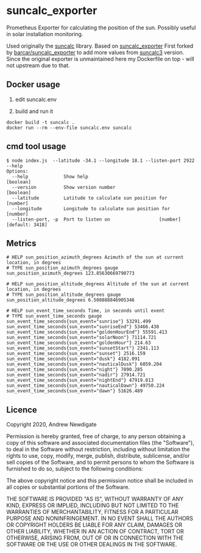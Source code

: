 # suncalc_exporter

Prometheus Exporter for calculating the position of the sun. Possibly useful in
solar installation monitoring.

Used originally the [suncalc](https://github.com/mourner/suncalc) library.
Based on [suncalc_exporter](https://github.com/suprememoocow/suncalc_exporter)
First forked by [barcar/suncalc_exporter](https://github.com/barcar/suncalc_exporter) to add more values from [suncalc3](https://github.com/Hypnos3/suncalc3) version.
Since the original exporter is unmaintained here my Dockerfile on top - will not upstream due to that.

## Docker usage

1) edit suncalc.env

2) build and run it
```console
docker build -t suncalc .
docker run --rm --env-file suncalc.env suncalc
```

## cmd tool usage

```console
$ node index.js  --latitude -34.1 --longitude 18.1 --listen-port 2922 --help
Options:
  --help             Show help                                         [boolean]
  --version          Show version number                               [boolean]
  --latitude         Latitude to calculate sun position for             [number]
  --longitude        Longitude to calculate sun position for            [number]
  --listen-port, -p  Port to listen on                  [number] [default: 3418]
```

## Metrics

```text
# HELP sun_position_azimuth_degrees Azimuth of the sun at current location, in degrees
# TYPE sun_position_azimuth_degrees gauge
sun_position_azimuth_degrees 123.85630669790773

# HELP sun_position_altitude_degrees Altitude of the sun at current location, in degrees
# TYPE sun_position_altitude_degrees gauge
sun_position_altitude_degrees 6.508888846905346

# HELP sun_event_time_seconds Time, in seconds until event
# TYPE sun_event_time_seconds gauge
sun_event_time_seconds{sun_event="sunrise"} 53291.499
sun_event_time_seconds{sun_event="sunriseEnd"} 53466.438
sun_event_time_seconds{sun_event="goldenHourEnd"} 55591.413
sun_event_time_seconds{sun_event="solarNoon"} 71114.721
sun_event_time_seconds{sun_event="goldenHour"} 214.63
sun_event_time_seconds{sun_event="sunsetStart"} 2341.113
sun_event_time_seconds{sun_event="sunset"} 2516.159
sun_event_time_seconds{sun_event="dusk"} 4182.091
sun_event_time_seconds{sun_event="nauticalDusk"} 6059.204
sun_event_time_seconds{sun_event="night"} 7890.285
sun_event_time_seconds{sun_event="nadir"} 27914.721
sun_event_time_seconds{sun_event="nightEnd"} 47919.813
sun_event_time_seconds{sun_event="nauticalDawn"} 49750.224
sun_event_time_seconds{sun_event="dawn"} 51626.489
```

## Licence

Copyright 2020, Andrew Newdigate

Permission is hereby granted, free of charge, to any person obtaining a copy of this software and associated documentation files (the "Software"), to deal in the Software without restriction, including without limitation the rights to use, copy, modify, merge, publish, distribute, sublicense, and/or sell copies of the Software, and to permit persons to whom the Software is furnished to do so, subject to the following conditions:

The above copyright notice and this permission notice shall be included in all copies or substantial portions of the Software.

THE SOFTWARE IS PROVIDED "AS IS", WITHOUT WARRANTY OF ANY KIND, EXPRESS OR IMPLIED, INCLUDING BUT NOT LIMITED TO THE WARRANTIES OF MERCHANTABILITY, FITNESS FOR A PARTICULAR PURPOSE AND NONINFRINGEMENT. IN NO EVENT SHALL THE AUTHORS OR COPYRIGHT HOLDERS BE LIABLE FOR ANY CLAIM, DAMAGES OR OTHER LIABILITY, WHETHER IN AN ACTION OF CONTRACT, TORT OR OTHERWISE, ARISING FROM, OUT OF OR IN CONNECTION WITH THE SOFTWARE OR THE USE OR OTHER DEALINGS IN THE SOFTWARE.


